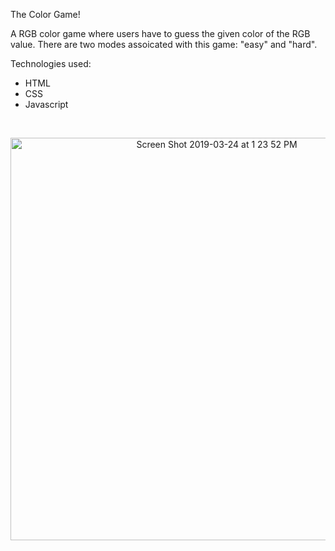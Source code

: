The Color Game!

A RGB color game where users have to guess the given color of the RGB value. There are two modes assoicated with this game: "easy" and "hard".

Technologies used: 
- HTML
- CSS
- Javascript
<br>

<p align="center">
<img width="644" alt="Screen Shot 2019-03-24 at 1 23 52 PM" src="https://user-images.githubusercontent.com/43193434/54883838-1d67fc80-4e38-11e9-9499-be491c33dab1.png">
</p>
